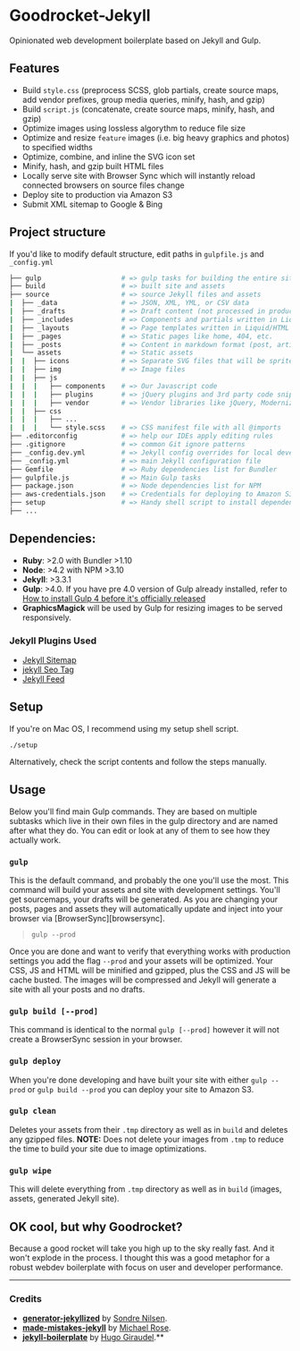# Goodrocket-Jekyll

Opinionated web development boilerplate based on Jekyll and Gulp.

## Features

- Build `style.css` (preprocess SCSS, glob partials, create source maps, add vendor prefixes, group media queries, minify, hash, and gzip)
- Build `script.js` (concatenate, create source maps, minify, hash, and gzip)
- Optimize images using lossless algorythm to reduce file size
- Optimize and resize `feature` images (i.e. big heavy graphics and photos) to specified widths
- Optimize, combine, and inline the SVG icon set
- Minify, hash, and gzip built HTML files
- Locally serve site with Browser Sync which will instantly reload connected browsers on source files change
- Deploy site to production via Amazon S3
- Submit XML sitemap to Google & Bing

## Project structure

If you'd like to modify default structure, edit paths in `gulpfile.js` and `_config.yml`

```bash
├── gulp                    # => gulp tasks for building the entire site
├── build                   # => built site and assets
├── source                  # => source Jekyll files and assets
|  ├── _data                # => JSON, XML, YML, or CSV data
|  ├── _drafts              # => Draft content (not processed in production)
|  ├── _includes            # => Components and partials written in Liquid/HTML
|  ├── _layouts             # => Page templates written in Liquid/HTML
|  ├── _pages               # => Static pages like home, 404, etc.
|  ├── _posts               # => Content in markdown format (post, articles, etc.)
|  └── assets               # => Static assets
|  |  ├── icons             # => Separate SVG files that will be sprited
|  |  ├── img               # => Image files
|  |  ├── js                
|  |  |   ├── components    # => Our Javascript code
|  |  |   ├── plugins       # => jQuery plugins and 3rd party code snippets
|  |  |   ├── vendor        # => Vendor libraries like jQuery, Modernizr, etc.
|  |  ├── css
|  |  |   ├── ...
|  |  |   └── style.scss    # => CSS manifest file with all @imports
├── .editorconfig           # => help our IDEs apply editing rules
├── .gitignore              # => common Git ignore patterns
├── _config.dev.yml         # => Jekyll config overrides for local development
├── _config.yml             # => main Jekyll configuration file
├── Gemfile                 # => Ruby dependencies list for Bundler
├── gulpfile.js             # => Main Gulp tasks
├── package.json            # => Node dependencies list for NPM
├── aws-credentials.json    # => Credentials for deploying to Amazon S3
├── setup                   # => Handy shell script to install dependencies
├── ...
```

## Dependencies:

- **Ruby**: >2.0 with Bundler >1.10
- **Node**: >4.2 with NPM >3.10
- **Jekyll**: >3.3.1
- **Gulp**: >4.0. If you have pre 4.0 version of Gulp already installed, refer to [How to install Gulp 4 before it's officially released](https://demisx.github.io/gulp4/2015/01/15/install-gulp4.html)
- **GraphicsMagick** will be used by Gulp for resizing images to be served responsively.

### Jekyll Plugins Used

* [Jekyll Sitemap](https://github.com/jekyll/jekyll-sitemap)
* [jekyll Seo Tag](https://github.com/jekyll/jekyll-seo-tag)
* [Jekyll Feed](https://github.com/jekyll/jekyll-feed)

## Setup

If you're on Mac OS, I recommend using my setup shell script.

```
./setup
```

Alternatively, check the script contents and follow the steps manually.


## Usage

Below you'll find main Gulp commands. They are based on multiple subtasks which 
live in their own files in the gulp directory and are named after what they do. 
You can edit or look at any of them to see how they actually work.

### `gulp`

This is the default command, and probably the one you'll use the most. This
command will build your assets and site with development settings. You'll get
sourcemaps, your drafts will be generated. As you are changing your posts, pages and assets they will automatically update and inject into your browser via [BrowserSync][browsersync].

> `gulp --prod`

Once you are done and want to verify that everything works with production
settings you add the flag `--prod` and your assets will be optimized. Your CSS,
JS and HTML will be minified and gzipped, plus the CSS and JS will be cache
busted. The images will be compressed and Jekyll will generate a site with all
your posts and no drafts.

### `gulp build [--prod]`

This command is identical to the normal `gulp [--prod]` however it will not
create a BrowserSync session in your browser.

### `gulp deploy`

When you're done developing and have built your site with either `gulp --prod`
or `gulp build --prod` you can deploy your site to Amazon S3.

### `gulp clean`

Deletes your assets from their `.tmp` directory as well as in `build` and deletes
any gzipped files. **NOTE:** Does not delete your images from `.tmp` to reduce
the time to build your site due to image optimizations.

### `gulp wipe`

This will delete everything from `.tmp` directory as well as in `build` 
(images, assets, generated Jekyll site). 

## OK cool, but why Goodrocket? 
Because a good rocket will take you high up to the sky really fast. And it won't explode in the process. I thought this was a good metaphor for a robust webdev boilerplate with focus on user and developer performance.

---

### Credits

- **[generator-jekyllized](https://github.com/sondr3/generator-jekyllized)** by [Sondre Nilsen](https://github.com/sondr3).
- **[made-mistakes-jekyll](https://github.com/mmistakes/made-mistakes-jekyll)** by [Michael Rose](https://github.com/mmistakes).
- **[jekyll-boilerplate](https://github.com/HugoGiraudel/jekyll-boilerplate)** by [Hugo Giraudel](https://github.com/HugoGiraudel).**
